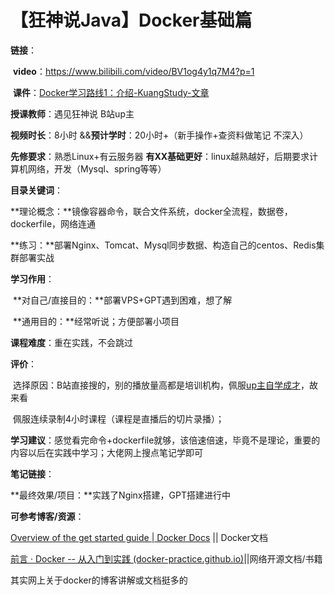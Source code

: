 # 【狂神说Java】Docker基础篇

**链接**：

​	**video**：https://www.bilibili.com/video/BV1og4y1q7M4?p=1

​	**课件**：[Docker学习路线1：介绍-KuangStudy-文章](https://www.kuangstudy.com/bbs/1678007219134005250)

**授课教师**：遇见狂神说 B站up主

**视频时长**：8小时 &&**预计学时**：20小时+（新手操作+查资料做笔记 不深入）

**先修要求**：熟悉Linux+有云服务器 **有XX基础更好**：linux越熟越好，后期要求计算机网络，开发（Mysql、spring等等）

**目录关键词**：

​	**理论概念：**镜像容器命令，联合文件系统，docker全流程，数据卷，dockerfile，网络连通

​	**练习：**部署Nginx、Tomcat、Mysql同步数据、构造自己的centos、Redis集群部署实战

**学习作用**：

​	**对自己/直接目的：**部署VPS+GPT遇到困难，想了解

​	**通用目的：**经常听说；方便部署小项目

**课程难度**：重在实践，不会跳过

**评价**：

​	选择原因：B站直接搜的，别的播放量高都是培训机构，佩服[up主自学成才](https://www.bilibili.com/video/BV1kT4y1G7KW)，故来看

​	佩服连续录制4小时课程（课程是直播后的切片录播）；

**学习建议**：感觉看完命令+dockerfile就够，该倍速倍速，毕竟不是理论，重要的内容以后在实践中学习；大佬网上搜点笔记学即可

**笔记链接**：

**最终效果/项目：**实践了Nginx搭建，GPT搭建进行中

**可参考博客/资源**：

[Overview of the get started guide | Docker Docs](https://docs.docker.com/get-started/) || Docker文档

[前言 · Docker -- 从入门到实践 (docker-practice.github.io)](https://docker-practice.github.io/zh-cn/)||网络开源文档/书籍

其实网上关于docker的博客讲解或文档挺多的